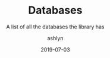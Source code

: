 ---
title: Databases
subtitle: A list of all the databases the library has
type: tutorial
topic: research
layout: default
author: ashlyn
modal-id: 6
date: 2019-07-03
img: emailBasics.jpg
thumbnail: 
fontAwesome: fas fa-book 
iconColor: googleRed
htmlTitle: postHTML/databaseURL.html
alt: image-alt
project-date: July 2019
student: Upper School Students
pdf-title: 
description:

---